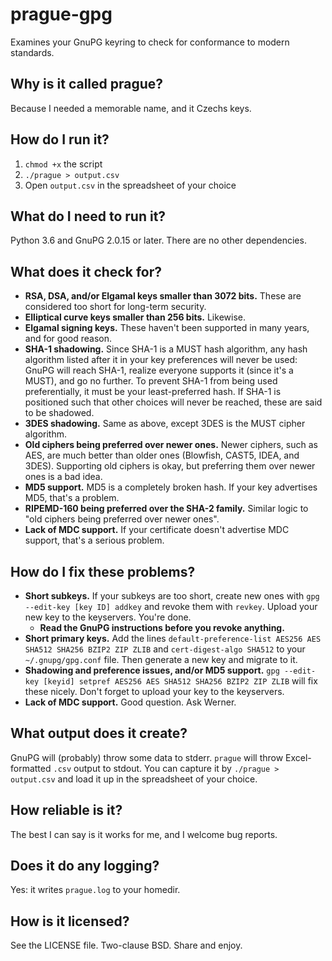 # prague-gpg

Examines your GnuPG keyring to check for conformance to modern standards.

## Why is it called prague?

Because I needed a memorable name, and it Czechs keys.

## How do I run it?

1. `chmod +x` the script
2. `./prague > output.csv`
3. Open `output.csv` in the spreadsheet of your choice

## What do I need to run it?

Python 3.6 and GnuPG 2.0.15 or later.  There are no other dependencies.

## What does it check for?

- **RSA, DSA, and/or Elgamal keys smaller than 3072 bits.**  These are considered too short for long-term security.
- **Elliptical curve keys smaller than 256 bits.**  Likewise.
- **Elgamal signing keys.**  These haven't been supported in many years, and for good reason.
- **SHA-1 shadowing.** Since SHA-1 is a MUST hash algorithm, any hash algorithm listed after it in your key preferences will never be used: GnuPG will reach SHA-1, realize everyone supports it (since it's a MUST), and go no further.  To prevent SHA-1 from being used preferentially, it must be your least-preferred hash.  If SHA-1 is positioned such that other choices will never be reached, these are said to be shadowed.
- **3DES shadowing.** Same as above, except 3DES is the MUST cipher algorithm.
- **Old ciphers being preferred over newer ones.**  Newer ciphers, such as AES, are much better than older ones (Blowfish, CAST5, IDEA, and 3DES).  Supporting old ciphers is okay, but preferring them over newer ones is a bad idea.
- **MD5 support.**  MD5 is a completely broken hash.  If your key advertises MD5, that's a problem.
- **RIPEMD-160 being preferred over the SHA-2 family.**  Similar logic to "old ciphers being preferred over newer ones".
- **Lack of MDC support.**  If your certificate doesn't advertise MDC support, that's a serious problem.

## How do I fix these problems?

- **Short subkeys.** If your subkeys are too short, create new ones with `gpg --edit-key [key ID] addkey` and revoke them with `revkey`.  Upload your new key to the keyservers.  You're done.
  - **Read the GnuPG instructions before you revoke anything.**
- **Short primary keys.**  Add the lines `default-preference-list AES256 AES SHA512 SHA256 BZIP2 ZIP ZLIB` and `cert-digest-algo SHA512` to your `~/.gnupg/gpg.conf` file.  Then generate a new key and migrate to it.
- **Shadowing and preference issues, and/or MD5 support.** `gpg --edit-key [keyid] setpref AES256 AES SHA512 SHA256 BZIP2 ZIP ZLIB` will fix these nicely.  Don't forget to upload your key to the keyservers.
- **Lack of MDC support.**  Good question. Ask Werner.

## What output does it create?

GnuPG will (probably) throw some data to stderr.  `prague` will throw Excel-formatted `.csv` output to stdout.  You can capture it by `./prague > output.csv` and load it up in the spreadsheet of your choice.

## How reliable is it?

The best I can say is it works for me, and I welcome bug reports.

## Does it do any logging?

Yes: it writes `prague.log` to your homedir.

## How is it licensed?

See the LICENSE file.  Two-clause BSD.  Share and enjoy.
